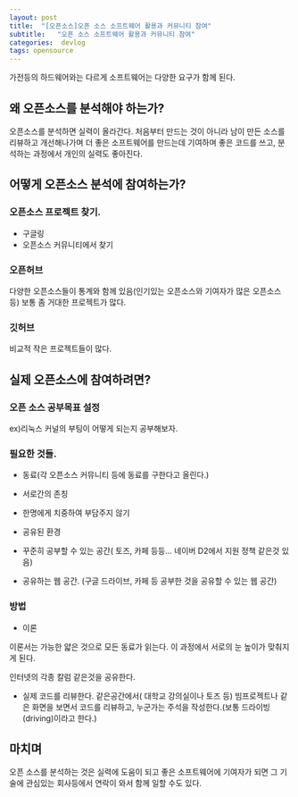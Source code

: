 ```yaml
---
layout: post
title:  "[오픈소스]오픈 소스 소프트웨어 활용과 커뮤니티 참여"
subtitle:   "오픈 소스 소프트웨어 활용과 커뮤니티 참여"
categories:  devlog
tags: opensource
---
```


가전등의 하드웨어와는 다르게 소프트웨어는 다양한 요구가 함께 된다.

## 왜 오픈소스를 분석해야 하는가?

오픈소스를 분석하면 실력이 올라간다. 처음부터 만드는 것이 아니라 남이 만든 소스를 리뷰하고 개선해나가며 더 좋은 소프트웨어를 만드는데 기여하며 좋은 코드를 쓰고, 분석하는 과정에서 개인의 실력도 좋아진다.

## 어떻게 오픈소스 분석에 참여하는가?

### 오픈소스 프로젝트 찾기.

- 구글링
- 오픈소스 커뮤니티에서 찾기

### 오픈허브

다양한 오픈소스들이 통계와 함께 있음(인기있는 오픈소스와 기여자가 많은 오픈소스등) 보통 좀 거대한 프로젝트가 많다.

### 깃허브

비교적 작은 프로젝트들이 많다.

## 실제 오픈소스에 참여하려면?

### 오픈 소스 공부목표 설정

ex)리눅스 커널의 부팅이 어떻게 되는지 공부해보자.

### 필요한 것들.

- 동료(각 오픈소스 커뮤니티 등에 동료를 구한다고 올린다.)

- 서로간의 존칭

- 한명에게 치중하여 부담주지 않기

- 공유된 환경

- 꾸준히 공부할 수 있는 공간( 토즈, 카페 등등... 네이버 D2에서 지원 정책 같은것 있음)

- 공유하는 웹 공간. (구글 드라이브, 카페 등 공부한 것을 공유할 수 있는 웹 공간)

### 방법

- 이론

이론서는 가능한 얇은 것으로 모든 동료가 읽는다. 이 과정에서 서로의 눈 높이가 맞춰지게 된다.

인터넷의 각종 칼럼 같은것을 공유한다.

- 실제 코드를 리뷰한다. 같은공간에서( 대학교 강의실이나 토즈 등) 빔프로젝트나 같은 화면을 보면서 코드를 리뷰하고, 누군가는 주석을 작성한다.(보통 드라이빙(driving)이라고 한다.)

## 마치며

오픈 소스를 분석하는 것은 실력에 도움이 되고 좋은 소프트웨어에 기여자가 되면 그 기술에 관심있는 회사등에서 연락이 와서 함께 일할 수도 있다.
